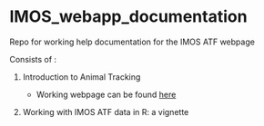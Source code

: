 # IMOS_webapp_documentation

Repo for working help documentation for the IMOS ATF webpage

Consists of :
1) Introduction to Animal Tracking

   - Working webpage can be found [here](https://imos-animaltracking.github.io/IMOS_webapp_documentation/docs/IMOS_Intro-to-Animal-Tracking.html) 
        
2) Working with IMOS ATF data in R: a vignette
   
